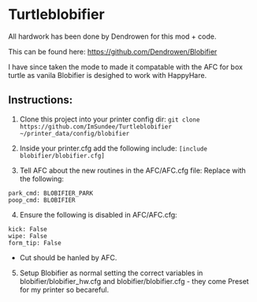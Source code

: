 # Turtleblobifier

All hardwork has been done by Dendrowen for this mod + code.

This can be found here: https://github.com/Dendrowen/Blobifier

I have since taken the mode to made it compatable with the AFC for box turtle  as vanila Blobifier is desighed to work with HappyHare.


## Instructions:
1. Clone this project into your printer config dir:
```git clone https://github.com/ImSundee/Turtleblobifier ~/printer_data/config/blobifier```

2. Inside your printer.cfg add the following include:
```[include blobifier/blobifier.cfg]```

3. Tell AFC about the new routines in the AFC/AFC.cfg file:
Replace with the following:
```
park_cmd: BLOBIFIER_PARK
poop_cmd: BLOBIFIER
```
4. Ensure the following is disabled in AFC/AFC.cfg:
```
kick: False
wipe: False
form_tip: False 
```
 * Cut should be hanled by AFC.
5. Setup Blobifier as normal setting the correct variables  in blobifier/blobifier_hw.cfg and blobifier/blobifier.cfg - they come Preset for my printer so becareful.  

